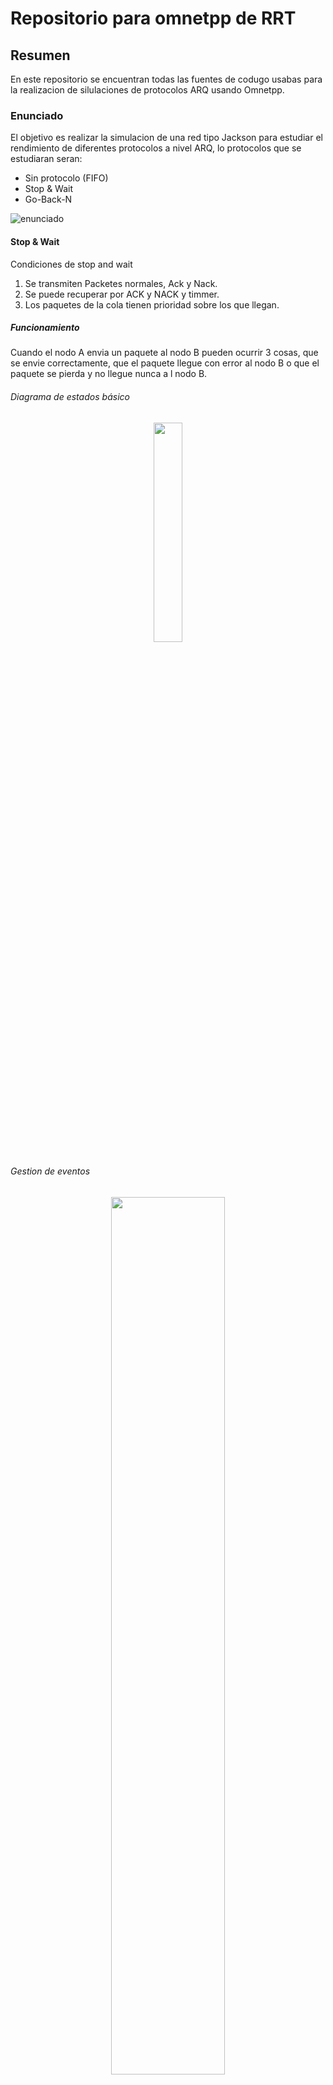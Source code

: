 # Repositorio para omnetpp de RRT

## Resumen

En este repositorio se encuentran todas las fuentes de codugo usabas para la realizacion de silulaciones de protocolos ARQ usando Omnetpp.

### Enunciado

El objetivo es realizar la simulacion de una red tipo Jackson para estudiar el rendimiento de diferentes protocolos a nivel ARQ, lo protocolos que se estudiaran seran:

- Sin protocolo (FIFO)
- Stop & Wait
- Go-Back-N

![enunciado](files/Enunciado.png)

#### Stop & Wait

Condiciones de stop and wait

1. Se transmiten Packetes normales, Ack y Nack.
2. Se puede recuperar por ACK y NACK y timmer.
3. Los paquetes de la cola tienen prioridad sobre los que llegan.

##### Funcionamiento

Cuando el nodo A envia un paquete al nodo B pueden ocurrir 3 cosas, que se envie correctamente, que el paquete llegue con error al nodo B o que el paquete se pierda y no llegue nunca a l nodo B.

###### Diagrama de estados básico

<p align="center">
  <img src="files/sw_states.png" width = "30%"/> 
<p/>

###### Gestion de eventos

<p align="center">
  <img src="files/sw_eventos.png" width = "60%"/> 
<p/>

###### Ejemplos

- Envio sin error

<p align="center">
  <img src="files/sw_envio_sin_error.gif" width = "80%"/> 
<p/>

- Recuperacion por NACK

<p align="center">
  <img src="files/sw_recuperacion_nack.gif" width = "80%"/> 
<p/>

- Recuperacion por Timer

<p align="center">
  <img src="files/sw_recuperacion_timer.gif" width = "80%"/> 
<p/>

##### Funcionamiento

El modelo tiene 3 tipos de nodos

1. Nodo fuente
   El nodo fuente es el encargado de generar los paquetes añadiendoles un indentificador numerico y un timestamp

   - Generacion de trafico
     Para el objeto de esta practica se ha generado trafico de 2 maneras una aleatoria (simple) y la otra a rafagas o 'burst'

   El codigo de la figura ilustra como se ha generado ese trafico.

   ```c++
    void BurstyGenerator::handleMessage(cMessage *msg)
    {
        // generate & send packet
        cMessage *pkt = new cMessage;
        send(pkt, "out");
        // if this was the last packet of the burst
        if (--burstCounter == 0) {
            // schedule next burst
            burstCounter = burstLength;
            scheduleAt(simTime()+exponential(5.0), msg);
        }
        else {
            // schedule next sending within burst
            scheduleAt(simTime()+exponential(1.0), msg);
        }
    }
   ```

2. Nodo exterior
   Los nodos exteriores se encargan de introducir trafico dentro de la red 'core', la idea de que hagan de frontera ser capaz de poder gestionar que flujos de trafico actual existen.

3. Nodo core
   Es el encargado de rutar trafico, nada mas.

4. Canales

   Para los canales se uso la clase DataChannel que da omnetpp al que podemos darle parametros

   ```c++
   channel eth_100bps extends DatarateChannel
        {
            datarate = 10bps;
        }
        channel eth_10000bps extends DatarateChannel
        {
            datarate =  10000bps;
        }
        ....
   ```

##### Objeto cPacket

Se usa un tipo de paquete custom que tienen como parametros los siguientes atributos

```c++
packet paquete
{
    //0 normal 1 ack 2 nack
    unsigned int seq; //numero de secuencia
    unsigned short type; //tipo de paquete
    double startTimeStamp; // marca de tiempo inicial
    double endTimeStamp; // marca de tiempo final
    unsigned int input; //nodo de entrada
    unsigned int output; // nodo de salida


}
```

##### Funciones

Existen 2 funiones basicas para que S&W, se ha intentado hacer modular con lo que un solo modulo puede implementar todas las funciones

1. s_w_sender
   ```c++
   s_w_sender(msg, "packet_in", "in2", "out2", channel_out2);
   ```

es la encargada de enviar paquetes de TRAFICO a otro nodo.
Parametros:

- msg: el mensaje a rutar
- entradas (ins): entradas de trafico al nodo
- Saliddas (outs): por donde el paquete sera enviado

##### logica de rutado

La logica de rutado es simple en funcion de la probabilidad se rutara hacia un destino o hacia otro

```c++
  if((rand()%100)<prob){
      s_w_sender(msg_cp, "in2", "out2", channel_out2);
    }else{
        s_w_sender(msg_cp, "in3", "out3", channel_out3);
    }
```

1. s_w_receiver
   ```c++
     virtual int s_w_receiver(cMessage *msg,const char* input,const char *output);
   ```
   Es la encargada de generar acks cuando se recibe un paquete.

### Simulaciones S&W

Casuisticas analizadas

A la hora de analizar la red se pretendio cubrir todos los aspectos estudiando el impacto de: tipo de canales de datos, logica de rutado diferentes y nodos (por ejemplo congestionar un nodo de manera deliverada).

1. Nodo congestionado

<p align="center">
  <img src="files/sw_completo_nodo_congestionado.gif" width = "80%"/> 
<p/>

Canales de igual capacidad

<p align="center">
  <img src="files/sw_complete_1.gif" width = "80%"/> 
<p/>

Flujo unico

<p align="center">
  <img src="files/sw_flujo_unico.gif" width = "80%"/> 
<p/>

#### Resultados

#### Go-BackN

Condiciones de GoBack-N

1. Se transmiten Packetes normales, Ack y Nack. - [x]
2. Se puede recuperar por ACK y NACK - [x]
3. Se puede recuperar por Timer - []
4. Los paquetes de la cola tienen prioridad sobre los que llegan.- [x]
5. Es posible confirmar varios paquetes a la vez - [x]
6. Cuando llega un nak se desacartan todos los paquetes anteriores - [x]

##### Funcionamiento
